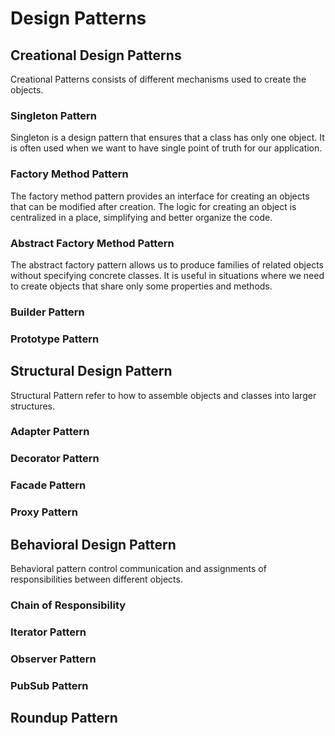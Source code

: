 # Design Patterns

## Creational Design Patterns
Creational Patterns consists of different mechanisms used to create the objects.

### Singleton Pattern
Singleton is a design pattern that ensures that a class has only one object. It is often used when we want to have single point of truth for our application.

### Factory Method Pattern
The factory method pattern provides an interface for creating an objects that can be modified after creation. The logic for creating an object is centralized in a place, simplifying and better organize the code.

### Abstract Factory Method Pattern
The abstract factory pattern allows us to produce families of related objects without specifying concrete classes. It is useful in situations where we need to create objects that share only some properties and methods.

### Builder Pattern

### Prototype Pattern


## Structural Design Pattern
Structural Pattern refer to how to assemble objects and classes into larger structures.

### Adapter Pattern

### Decorator Pattern

### Facade Pattern

### Proxy Pattern

## Behavioral Design Pattern
Behavioral pattern control communication and assignments of responsibilities between different objects.

### Chain of Responsibility

### Iterator Pattern

### Observer Pattern

### PubSub Pattern

## Roundup Pattern

